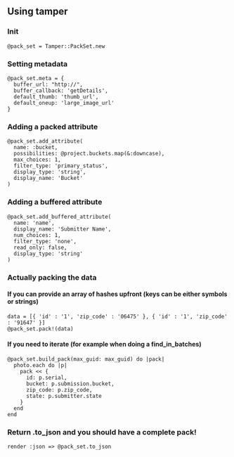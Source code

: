 ## Using tamper


### Init
```
@pack_set = Tamper::PackSet.new
```

### Setting metadata

```
@pack_set.meta = {
  buffer_url: "http://",
  buffer_callback: 'getDetails',
  default_thumb: 'thumb_url',
  default_oneup: 'large_image_url'
}
```

### Adding a packed attribute

```
@pack_set.add_attribute(
  name: :bucket,
  possibilities: @project.buckets.map(&:downcase),
  max_choices: 1,
  filter_type: 'primary_status',
  display_type: 'string',
  display_name: 'Bucket'
)
```


### Adding a buffered attribute

```
@pack_set.add_buffered_attribute(
  name: 'name',
  display_name: 'Submitter Name',
  num_choices: 1,
  filter_type: 'none',
  read_only: false,
  display_type: 'string'
)
```

### Actually packing the data

#### If you can provide an array of hashes upfront (keys can be either symbols or strings)
```
data = [{ 'id' : '1', 'zip_code' : '06475' }, { 'id' : '1', 'zip_code' : '91647' }]
@pack_set.pack!(data)
```

#### If you need to iterate (for example when doing a find_in_batches)
```
@pack_set.build_pack(max_guid: max_guid) do |pack|
  photo.each do |p|
    pack << {
      id: p.serial,
      bucket: p.submission.bucket,
      zip_code: p.zip_code,
      state: p.submitter.state
    }
  end
end
```

### Return .to_json and you should have a complete pack!
```
render :json => @pack_set.to_json
```